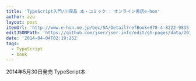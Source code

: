 ```yaml
---
title: 'TypeScript入門/川俣晶 本・コミック : オンライン書店e-hon'
author: azu
layout: post
itemUrl: 'http://www.e-hon.ne.jp/bec/SA/Detail?refBook=978-4-8222-9835-7'
editJSONPath: 'https://github.com/jser/jser.info/edit/gh-pages/data/2014/04/index.json'
date: '2014-04-04T02:19:25Z'
tags:
  - TypeScript
  - book
---
```

2014年5月30日発売
TypeScript本
